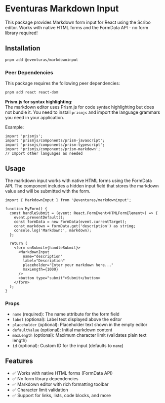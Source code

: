 # Eventuras Markdown Input

This package provides Markdown form input for React using the Scribo editor. Works with native HTML forms and the FormData API - no form library required!

## Installation

```bash
pnpm add @eventuras/markdowninput
```

### Peer Dependencies

This package requires the following peer dependencies:

```bash
pnpm add react react-dom
```

**Prism.js for syntax highlighting:**  
The markdown editor uses Prism.js for code syntax highlighting but does not bundle it. You need to install `prismjs` and import the language grammars you need in your application.

Example:

```tsx
import 'prismjs';
import 'prismjs/components/prism-javascript';
import 'prismjs/components/prism-typescript';
import 'prismjs/components/prism-markdown';
// Import other languages as needed
```

## Usage

The markdown input works with native HTML forms using the FormData API. The component includes a hidden input field that stores the markdown value and will be submitted with the form.

```tsx
import { MarkdownInput } from '@eventuras/markdowninput';

function MyForm() {
  const handleSubmit = (event: React.FormEvent<HTMLFormElement>) => {
    event.preventDefault();
    const formData = new FormData(event.currentTarget);
    const markdown = formData.get('description') as string;
    console.log('Markdown:', markdown);
  };
  
  return (
    <form onSubmit={handleSubmit}>
      <MarkdownInput
        name="description"
        label="Description"
        placeholder="Enter your markdown here..."
        maxLength={1000}
      />
      <button type="submit">Submit</button>
    </form>
  );
}
```

### Props

- `name` (required): The name attribute for the form field
- `label` (optional): Label text displayed above the editor
- `placeholder` (optional): Placeholder text shown in the empty editor
- `defaultValue` (optional): Initial markdown content
- `maxLength` (optional): Maximum character limit (validates plain text length)
- `id` (optional): Custom ID for the input (defaults to `name`)

## Features

- ✅ Works with native HTML forms (FormData API)
- ✅ No form library dependencies
- ✅ Markdown editor with rich formatting toolbar
- ✅ Character limit validation
- ✅ Support for links, lists, code blocks, and more
